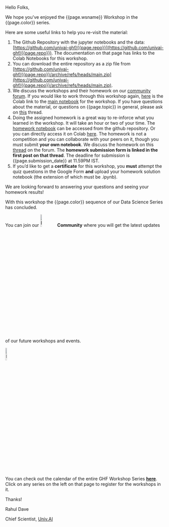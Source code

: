 Hello Folks,<br>

We hope you've enjoyed the {{page.wsname}} Workshop in the {{page.color}} series.<br>

Here are some useful links to help you re-visit the material:

1. The  Github Repository with the jupyter notebooks and the data: [https://github.com/univai-ghf/{{page.repo}}](https://github.com/univai-ghf/{{page.repo}}). The documentation on that page has links to the Colab Notebooks for this workshop.
2. You can download the entire repository as a zip file from [https://github.com/univai-ghf/{{page.repo}}/archive/refs/heads/main.zip](https://github.com/univai-ghf/{{page.repo}}/archive/refs/heads/main.zip).
3. We discuss the workshops and their homework on our [community forum](https://discourse.univ.ai). If you would like to work through this workshop again, [here](https://colab.research.google.com/github/univai-ghf/{{page.repo}}/blob/main/{{page.main_notebook_file}}) is the Colab link to the [main notebook](https://github.com/univai-ghf/{{page.repo}}/blob/main/{{page.main_notebook_file}}) for the workshop. If you have questions about the material, or questions on {{page.topic}} in general, please ask on [this]({{page.thread_main}}) thread.
4. Doing the assigned homework is a great way to re-inforce what you learned in the workshop. It will take an hour or two of your time. The [homework notebook](https://github.com/univai-ghf/{{page.repo}}/blob/main/{{page.homework_notebook_file}}) can be accessed from the github repository. Or you can directly access it on Colab [here](https://colab.research.google.com/github/univai-ghf/{{page.repo}}/blob/main/{{page.homework_notebook_file}}). The homework is not a competition and you can collaborate with your peers on it, though you must submit **your own notebook**. We discuss the homework on this [thread]({{page.thread_homework}}) on the forum. The **homework submission form is linked in the first post on that thread**. The deadline for submission is  {{page.submission_date}} at 11.59PM IST. 
5. If you’d like to get a **certificate** for this workshop, you **must** attempt the quiz questions in the Google Form **and** upload your homework solution notebook (the extension of which must be .ipynb). 

We are looking forward to answering your questions and seeing your homework results!<br>

With this workshop the {{page.color}} sequence of our Data Science Series has concluded.<br>

You can join our   [<img width="10%" src="https://raw.githubusercontent.com/univai-ghf/ghfmedia/main/images/Discord-Logo%2BWordmark-Color.svg" alt="Discord Logo" />](https://discord.gg/E4UATW84)   **Community** where you will get the latest updates of our future workshops and events.<br>

[<img width="10%" src="https://raw.githubusercontent.com/univai-ghf/ghfmedia/main/images/Univ.AI%20Discord%20Server%20QR%20Code.svg" alt="Discord QR Code" />](https://discord.gg/E4UATW84)<br>

You can check out the calendar of the entire GHF Workshop Series [ **here**](https://community.univ.ai/sequences/). Click on any series on the left on that page to register for the workshops in it.<br>

Thanks!<br>

Rahul Dave

Chief Scientist, [Univ.AI](https://univ.ai/)
